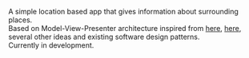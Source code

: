 A simple location based app that gives information about surrounding places. <br/>
Based on Model-View-Presenter architecture inspired from [here](https://github.com/googlesamples/android-architecture), [here](https://github.com/yigit/dev-summit-architecture-demo), several other ideas and existing software design patterns.<br/> 
Currently in development.
